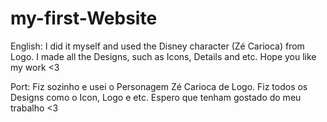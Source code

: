 # my-first-Website
English:
I did it myself and used the Disney character (Zé Carioca) from Logo.
I made all the Designs, such as Icons, Details and etc.
Hope you like my work <3

Port:
Fiz sozinho e usei o Personagem Zé Carioca de Logo.
Fiz todos os Designs como o Icon, Logo e etc.
Espero que tenham gostado do meu trabalho <3
